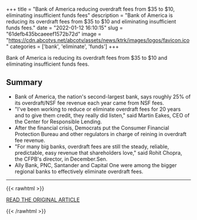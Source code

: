 +++
title = "Bank of America reducing overdraft fees from $35 to $10, eliminating insufficient funds fees"
description = "Bank of America is reducing its overdraft fees from $35 to $10 and eliminating insufficient funds fees."
date = "2022-01-12 16:10:15"
slug = "61defb435bcaeeef1572b72d"
image = "https://cdn.abcotvs.net/abcotv/assets/news/ktrk/images/logos/favicon.ico"
categories = ['bank', 'eliminate', 'funds']
+++

Bank of America is reducing its overdraft fees from $35 to $10 and eliminating insufficient funds fees.

## Summary

- Bank of America, the nation's second-largest bank, says roughly 25% of its overdraft/NSF fee revenue each year came from NSF fees.
- "I've been working to reduce or eliminate overdraft fees for 20 years and to give them credit, they really did listen," said Martin Eakes, CEO of the Center for Responsible Lending.
- After the financial crisis, Democrats put the Consumer Financial Protection Bureau and other regulators in charge of reining in overdraft fee revenue.
- "For many big banks, overdraft fees are still the steady, reliable, predictable, easy revenue that shareholders love," said Rohit Chopra, the CFPB's director, in December.Sen.
- Ally Bank, PNC, Santander and Capital One were among the bigger regional banks to effectively eliminate overdraft fees.

---

{{< rawhtml >}}
  <p class="article-category">
    <a target="_blank" href="https://abc13.com/amp/bank-of-america-overdraft-fees-insufficient-funds-bofa-account/11455896/">READ THE ORIGINAL ARTICLE</a>
  </p>
{{< /rawhtml >}}

